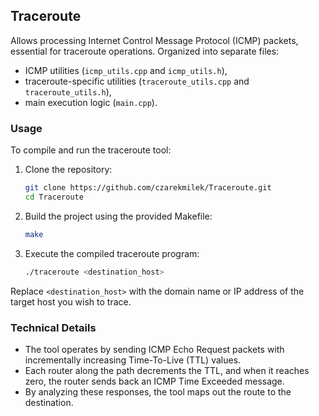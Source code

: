 ## Traceroute
Allows processing Internet Control Message Protocol (ICMP) packets, essential for traceroute operations.
Organized into separate files:
  - ICMP utilities (`icmp_utils.cpp` and `icmp_utils.h`),
  - traceroute-specific utilities (`traceroute_utils.cpp` and `traceroute_utils.h`),
  - main execution logic (`main.cpp`).

### Usage
To compile and run the traceroute tool:
1. Clone the repository:
   ```bash
   git clone https://github.com/czarekmilek/Traceroute.git
   cd Traceroute
   ```
2. Build the project using the provided Makefile:
   ```bash
   make
   ```
3. Execute the compiled traceroute program:
   ```bash
   ./traceroute <destination_host>
   ```

Replace `<destination_host>` with the domain name or IP address of the target host you wish to trace.

### Technical Details
- The tool operates by sending ICMP Echo Request packets with incrementally increasing Time-To-Live (TTL) values.
- Each router along the path decrements the TTL, and when it reaches zero, the router sends back an ICMP Time Exceeded message.
- By analyzing these responses, the tool maps out the route to the destination.
